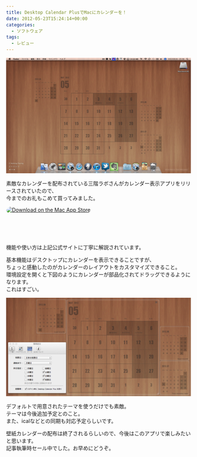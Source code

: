 ```yaml
---
title: Desktop Calendar PlusでMacにカレンダーを！
date: 2012-05-23T15:24:14+00:00
categories:
  - ソフトウェア
tags:
  - レビュー
---
```

![desktop](./Fullscreen-e1337786498631.png)

素敵なカレンダーを配布されている三階ラボさんがカレンダー表示アプリをリリースされていたので、  
今までのお礼もこめて買ってみました。

<a href="https://apps.apple.com/jp/app/desktop-calendar-plus/id524688159?l=en&amp;mt=12&amp;itsct=apps_box&amp;itscg=30200" style="display: inline-block; overflow: hidden; border-radius: 13px; width: 250px; height: 83px;"><img src="https://tools.applemediaservices.com/api/badges/download-on-the-mac-app-store/black/en-US?size=250x83&amp;releaseDate=1337644800&h=dc889e1fd58c21ce2547e41c217c247a" alt="Download on the Mac App Store" style="border-radius: 13px; width: 250px; height: 83px;"></a>

機能や使い方は上記公式サイトに丁寧に解説されています。

基本機能はデスクトップにカレンダーを表示できることですが、  
ちょっと感動したのがカレンダーのレイアウトをカスタマイズできること。  
環境設定を開くと下図のようにカレンダーが部品化されてドラッグできるようになります。  
これはすごい。

![desktop2](./98c02eaf1f0840a7595679510aad287a.png)

デフォルトで用意されたテーマを使うだけでも素敵。  
テーマは今後追加予定とのこと。  
また、icalなどとの同期も対応予定らしいです。

壁紙カレンダーの配布は終了されるらしいので、今後はこのアプリで楽しみたいと思います。  
記事執筆時セール中でした。お早めにどうぞ。
